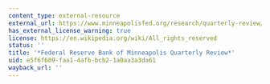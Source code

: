 ```yaml
---
content_type: external-resource
external_url: https://www.minneapolisfed.org/research/quarterly-review/taxing-capital-income-a-bad-idea
has_external_license_warning: true
license: https://en.wikipedia.org/wiki/All_rights_reserved
status: ''
title: '*Federal Reserve Bank of Minneapolis Quarterly Review*'
uid: e5f6f609-faa1-4afb-bcb2-1a0aa3a3da61
wayback_url: ''
---
```

